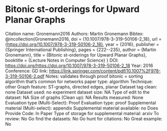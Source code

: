 # Bitonic st-orderings for Upward Planar Graphs

Citation name: Gronemann2016
Authors: Martin Gronemann
Bibtex: @incollection{Gronemann2016,
doi = {10.1007/978-3-319-50106-2_18},
url = {https://doi.org/10.1007/978-3-319-50106-2_18},
year = {2016},
publisher = {Springer International Publishing},
pages = {222--235},
author = {Martin Gronemann},
title = {Bitonic st-orderings for Upward Planar Graphs},
booktitle = {Lecture Notes in Computer Science}
}
DOI: https://doi.org/https://doi.org/10.1007/978-3-319-50106-2_18
Year: 2016
Conference: GD
link: https://link.springer.com/content/pdf/10.1007%2F978-3-319-50106-2.pdf
Notes: validates through proof
bitonic = sorting algorithm that’s common for networks
paper type: algorithm
Technique: other
Graph feature: ST-graphs, directed edges, planar
Dataset tag clean: none
Dataset used: no experiment
dataset size: NA
Type of edit to the dataset: NA
Size of graphs (Clean up): NA
Results measured: None
Evaluation type (Multi-Select): Proof
Evaluation type: proof
Supplemental material (Multi-select): appendix
Supplemental material available: no
Does Provide Code: In Paper
Type of storage for supplemental material: arxiv
To review: No
Go find the datasets: No
Go hunt for citations: No
Great example: No